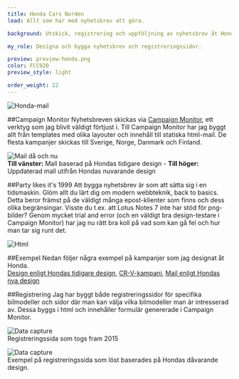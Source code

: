 ```yaml
---
title: Honda Cars Norden
lead: Allt som har med nyhetsbrev att göra.

background: Utskick, registrering och uppföljning av nyhetsbrev åt Honda i Norden.

my_role: Designa och bygga nyhetsbrev och registreringssidor.

preview: preview-honda.png
color: FCC92D
preview_style: light

order_weight: 22
---
```

![Honda-mail](honda-news-top.jpg)

##Campaign Monitor
Nyhetsbreven skickas via [Campaign Monitor](https://www.campaignmonitor.com/), ett verktyg som jag blivit väldigt förtjust i. Till Campaign Monitor har jag byggt allt från templates med olika layouter och innehåll till statiska html-mail. De flesta kampanjer skickas till Sverige, Norge, Danmark och Finland.

![Mail då och nu](honda-news1.jpg)  
**Till vänster:** Mall baserad på Hondas tidigare design - **Till höger:** Uppdaterad mall utifrån Hondas nuvarande design

##Party likes it's 1999
Att bygga nyhetsbrev är som att sätta sig i en tidsmaskin. Glöm allt du lärt dig om modern webbteknik, back to basics. Detta beror främst på de väldigt många epost-klienter som finns och dess olika begränsingar. Visste du t.ex. att Lotus Notes 7 inte har stöd för png-bilder? Genom mycket trial and error (och en väldigt bra design-testare i Campaign Monitor) har jag nu rätt bra koll på vad som kan gå fel och hur man tar sig runt det.

![Html](honda-code.png)

##Exempel
Nedan följer några exempel på kampanjer som jag designat åt Honda.   
[Design enligt Hondas tidigare design](http://newsletter.understandit.se/t/y-624040294E1F4DB3), [CR-V-kampanj](http://newsletter.understandit.se/t/y-D657D0698CC45EE3), [Mail enligt Hondas nya design](http://newsletter.understandit.se/t/y-0E0A58201EB77C41)

##Registrering
Jag har byggt både registreringssidor för specifika bilmodeller och sidor där man kan välja vilka bilmodeller man är intresserad av. Dessa byggs i html och innehåller formulär genererade i Campaign Monitor.

![Data capture](honda-capture1.jpg)  
Registreringssida som togs fram 2015

![Data capture](honda-capture2.jpg)  
Exempel på registreringssida som löst baserades på Hondas dåvarande design.